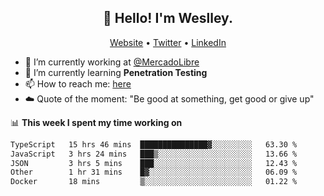 <h2 align="center">👋 Hello! I'm Weslley.</h2>
<p align="center">
  <a href="http://weslleyneri.com.br">Website</a> •
  <a href="https://twitter.com/Weslley_Neri">Twitter</a> •
  <a href="https://www.linkedin.com/in/weslley-neri-3658908b">LinkedIn</a>
</p>


- 🔭 I’m currently working at [@MercadoLibre](https://github.com/mercadolibre)
- 🌱 I’m currently learning **Penetration Testing**
- 📫 How to reach me: [here](mailto:weslley39@gmail.com)
- ☁️ Quote of the moment: "Be good at something, get good or give up"

📊 **This week I spent my time working on**
<!--START_SECTION:waka-->

```txt
TypeScript   15 hrs 46 mins  ███████████████▓░░░░░░░░░   63.30 %
JavaScript   3 hrs 24 mins   ███▒░░░░░░░░░░░░░░░░░░░░░   13.66 %
JSON         3 hrs 5 mins    ███░░░░░░░░░░░░░░░░░░░░░░   12.43 %
Other        1 hr 31 mins    █▓░░░░░░░░░░░░░░░░░░░░░░░   06.09 %
Docker       18 mins         ▒░░░░░░░░░░░░░░░░░░░░░░░░   01.22 %
```

<!--END_SECTION:waka-->

<!-- Inspired by https://github.com/gruselhaus/gruselhaus -->